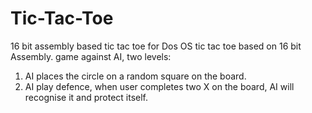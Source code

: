 # Tic-Tac-Toe
16 bit assembly based tic tac toe for Dos OS
tic tac toe based on 16 bit Assembly.
game against AI, two levels:
1. AI places the circle on a random square on the board.
2. AI play defence, when user completes two X on the board, AI will recognise it and protect itself.
